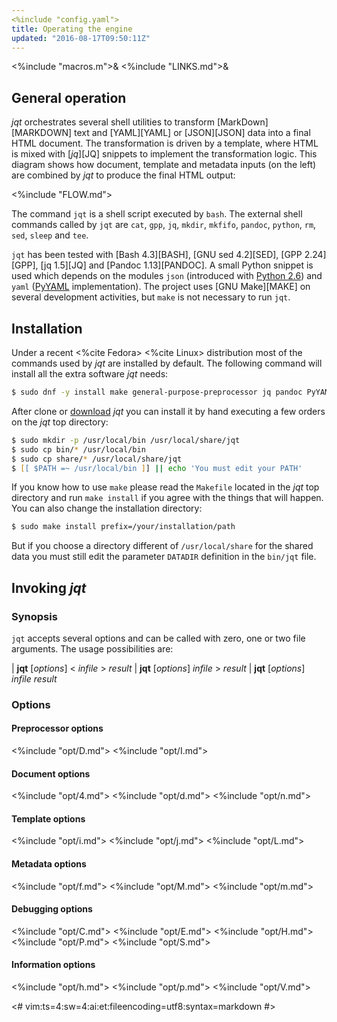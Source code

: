 ```yaml
---
<%include "config.yaml">
title: Operating the engine
updated: "2016-08-17T09:50:11Z"
---
```

<%include "macros.m">&
<%include "LINKS.md">&

## General operation

_jqt_ orchestrates several shell utilities to transform [MarkDown][MARKDOWN] text and
[YAML][YAML] or [JSON][JSON] data into a final HTML document. The transformation is driven by a template,
where HTML is mixed with [_jq_][JQ] snippets to implement the transformation logic.
This diagram shows how document, template and metadata inputs (on the left) are combined by
_jqt_ to produce the final HTML output:

<%include "FLOW.md">

The command `jqt` is a shell script executed by `bash`.
The external shell commands called by `jqt` are `cat`, `gpp`, `jq`, `mkdir`,
`mkfifo`, `pandoc`, `python`, `rm`, `sed`, `sleep` and `tee`.

`jqt` has been tested with [Bash 4.3][BASH], [GNU sed 4.2][SED], [GPP 2.24][GPP],
[jq 1.5][JQ] and [Pandoc 1.13][PANDOC]. A small Python snippet is used which depends
on the modules `json` (introduced with [Python 2.6](https://docs.python.org/2.6/))
and `yaml` ([PyYAML](http://pyyaml.org/) implementation).
The project uses [GNU Make][MAKE] on several development activities, but `make`
is not necessary to run `jqt`.

## Installation

Under a recent <%cite Fedora> <%cite Linux> distribution most of the commands
used by _jqt_ are installed by default. The following command will install all the extra
software _jqt_ needs:

```zsh
$ sudo dnf -y install make general-purpose-preprocessor jq pandoc PyYAML
```

After clone or [download](https://github.com/fadado/jqt/releases) _jqt_ you can
install it by hand executing a few orders on the _jqt_ top directory:

```zsh
$ sudo mkdir -p /usr/local/bin /usr/local/share/jqt
$ sudo cp bin/* /usr/local/bin
$ sudo cp share/* /usr/local/share/jqt
$ [[ $PATH =~ /usr/local/bin ]] || echo 'You must edit your PATH'
```

If you know how to use `make` please read the `Makefile` located in the _jqt_
top directory and run `make install` if you agree with the things that will
happen. You can also change the installation directory:

```zsh
$ sudo make install prefix=/your/installation/path
```

But if you choose a directory different of `/usr/local/share` for the shared data
you must still edit the parameter `DATADIR` definition in the `bin/jqt` file.

## Invoking _jqt_

### Synopsis

`jqt` accepts several options and can be called with zero, one or two file
arguments.  The usage possibilities are:

| **jqt** [_options_] < _infile_ > _result_
| **jqt** [_options_] _infile_ > _result_
| **jqt** [_options_] _infile_ _result_

### Options

#### Preprocessor options

<%include "opt/D.md">
<%include "opt/I.md">

#### Document options

<%include "opt/4.md">
<%include "opt/d.md">
<%include "opt/n.md">

#### Template options

<%include "opt/i.md">
<%include "opt/j.md">
<%include "opt/L.md">

#### Metadata options

<%include "opt/f.md">
<%include "opt/M.md">
<%include "opt/m.md">

#### Debugging options

<%include "opt/C.md">
<%include "opt/E.md">
<%include "opt/H.md">
<%include "opt/P.md">
<%include "opt/S.md">

#### Information options

<%include "opt/h.md">
<%include "opt/p.md">
<%include "opt/V.md">

<#
vim:ts=4:sw=4:ai:et:fileencoding=utf8:syntax=markdown
#>
